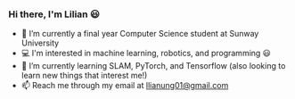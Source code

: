### Hi there, I'm Lilian 😃

- 🔭 I’m currently a final year Computer Science student at Sunway University
- 💻 I'm interested in machine learning, robotics, and programming 😃
- 🌱 I’m currently learning SLAM, PyTorch, and Tensorflow (also looking to learn new things that interest me!)
- 📫 Reach me through my email at llianung01@gmail.com


